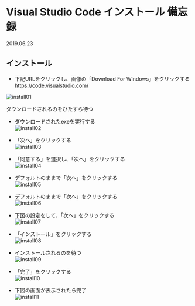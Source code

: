 # Visual Studio Code インストール 備忘録

2019.06.23

## インストール
* 下記URLをクリックし、画像の「Download For Windows」をクリックする  
https://code.visualstudio.com/
  
![install01](https://github.com/HijikiTaro/my-tips/blob/master/VSCode/image/001.PNG "install01")
  
ダウンロードされるのをひたすら待つ  
  
* ダウンロードされたexeを実行する  
![install02](https://github.com/HijikiTaro/my-tips/blob/master/VSCode/image/002.PNG "install02")
  
* 「次へ」をクリックする  
![install03](https://github.com/HijikiTaro/my-tips/blob/master/VSCode/image/003.PNG "install03")
  
* 「同意する」を選択し、「次へ」をクリックする  
![install04](https://github.com/HijikiTaro/my-tips/blob/master/VSCode/image/004.PNG "install04")
  
* デフォルトのままで「次へ」をクリックする  
![install05](https://github.com/HijikiTaro/my-tips/blob/master/VSCode/image/005.png "install05")
  
* デフォルトのままで「次へ」をクリックする  
![install06](https://github.com/HijikiTaro/my-tips/blob/master/VSCode/image/006.PNG "install06")
  
* 下図の設定をして、「次へ」をクリックする  
![install07](https://github.com/HijikiTaro/my-tips/blob/master/VSCode/image/007.PNG "install07")
  
* 「インストール」をクリックする  
![install08](https://github.com/HijikiTaro/my-tips/blob/master/VSCode/image/008.PNG "install08")
  
* インストールされるのを待つ  
![install09](https://github.com/HijikiTaro/my-tips/blob/master/VSCode/image/009.PNG "install09")
  
* 「完了」をクリックする  
![install10](https://github.com/HijikiTaro/my-tips/blob/master/VSCode/image/010.PNG "install10")
  
* 下図の画面が表示されたら完了  
![install11](https://github.com/HijikiTaro/my-tips/blob/master/VSCode/image/011.PNG "install11")
  
